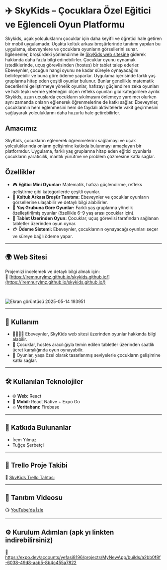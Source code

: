 # ✈️ SkyKids – Çocuklara Özel Eğitici ve Eğlenceli Oyun Platformu

Skykids, uçak yolculuklarını çocuklar için daha keyifli ve öğretici hale getiren bir mobil uygulamadır. Uçakta koltuk arkası broşürlerinde tanıtımı yapılan bu uygulama, ebeveynlere ve çocuklara oyunların görsellerini sunar. İlgilenenler, broşürdeki yönlendirme ile [SkyKids web sitesine](https://iremnurylmz.github.io/skykids.github.io/) giderek hakkında daha fazla bilgi edinebilirler.  Çocuklar oyunu oynamak istediklerinde, uçuş görevlisinden (hostes) bir tablet talep ederler. Ebeveynler, çocuğun hangi oyunu ne kadar süreyle oynayacağını belirleyebilir ve buna göre ödeme yaparlar. Uygulama içerisinde farklı yaş gruplarına hitap eden çeşitli oyunlar bulunur. Bunlar genellikle matematik becerilerini geliştirmeye yönelik oyunlar, hafızayı güçlendiren zeka oyunları ve hızlı tepki verme yeteneğini ölçen refleks oyunları gibi kategorilere ayrılır.
Skykids, uzun uçuşlarda çocukların sıkılmasını önlemeye yardımcı olurken aynı zamanda onların eğlenerek öğrenmelerine de katkı sağlar. Ebeveynler, çocuklarının hem eğlenmesini hem de faydalı aktivitelerle vakit geçirmesini sağlayarak yolculuklarını daha huzurlu hale getirebilirler.


## Amacımız

SkyKids, çocukların eğlenerek öğrenmelerini sağlamayı ve uçak yolculuklarında onların gelişimine katkıda bulunmayı amaçlayan bir platformdur. Uygulama, farklı yaş gruplarına hitap eden eğitici oyunlarla çocukların yaratıcılık, mantık yürütme ve problem çözmesine katkı sağlar.




## Özellikler

- 🎮 **Eğitici Mini Oyunlar:** Matematik, hafıza güçlendirme, refleks geliştirme gibi kategorilerde çeşitli oyunlar.  
- 🧾 **Koltuk Arkası Broşür Tanıtımı:** Ebeveynler ve çocuklar oyunların görsellerine ulaşabilir ve detaylı bilgi alabilirler.  
- 👶 **Yaş Grubuna Göre Oyunlar:** Farklı yaş gruplarına yönelik özelleştirilmiş oyunlar (özellikle 6–9 yaş arası çocuklar için).  
- 📱 **Tablet Üzerinden Oyun:** Çocuklar, uçuş görevlisi tarafından sağlanan tabletler üzerinden oyun oynar.  
- 💳 **Ödeme Sistemi:** Ebeveynler, çocuklarının oynayacağı oyunları seçer ve süreye bağlı ödeme yapar.


---

## 🌍 Web Sitesi

Projemizi incelemek ve detaylı bilgi almak için:  
🔗 [https://iremnurylmz.github.io/skykids.github.io/](https://iremnurylmz.github.io/skykids.github.io/)

<br>

![Ekran görüntüsü 2025-05-14 193951](https://github.com/user-attachments/assets/26517f82-6284-442d-ba0b-528f3f981434)


---

## 📲 Kullanım

- 👨‍👩‍👧‍👦 Ebeveynler, SkyKids web sitesi üzerinden oyunlar hakkında bilgi alabilir.  
- 📱 Çocuklar, hostes aracılığıyla temin edilen tabletler üzerinden saatlik ücret karşılığında oyun oynayabilir.  
- 🧠 Oyunlar, yaşa özel olarak tasarlanmış seviyelerle çocukların gelişimine katkı sağlar.

---

## 🛠️ Kullanılan Teknolojiler

- 🌐 **Web:** React  
- 📱 **Mobil:** React Native + Expo Go  
- 🔥 **Veritabanı:** Firebase

---

## 👥 Katkıda Bulunanlar

- İrem Yılmaz  
- Tuğçe Şerbetçi

---

## 📌 Trello Proje Takibi

🔗 [SkyKids Trello Tahtası](https://trello.com/b/Q4S4CkRU/skaykids)

---

## 🎥 Tanıtım Videosu

📺 [YouTube'da İzle](https://www.youtube.com/watch?v=6bx5dM4imCQ)

---


## ⚙️ Kurulum Adımları (apk yı linkten indirebilirsiniz)
🔗 https://expo.dev/accounts/yefasi8196/projects/MyNewApp/builds/a2bb0f8f-6038-49d8-aab5-8b4c455a7822 






